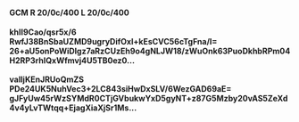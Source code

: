 #### GCM R 20/0c/400 L 20/0c/400
**khII9Cao/qsr5x/6**<br/>**RwfJ38BnSbaUZMD9ugryDifOxl+kEsCVC56cTgFna/I=**<br/>**26+aU5onPoWiDlgz7aRzCUzEh9o4gNLJW18/zWuOnk63PuoDkhbRPm04H2RP3rhIQxWfmvj4U5TB0ez0...**<br/><br/>
**vaIljKEnJRUoQmZS**<br/>**PDe24UK5NuhVec3+2LC843siHwDxSLV/6WezGAD69aE=**<br/>**gJFyUw45rWzSYMdR0CTjGVbukwYxD5gyNT+z87G5Mzby20vAS5ZeXd4v4yLvTWtqq+EjagXiaXjSr1Ms...**